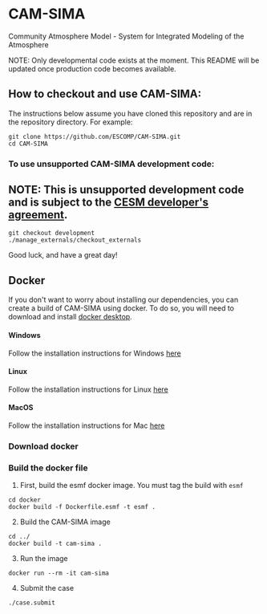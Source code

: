 # CAM-SIMA
Community Atmosphere Model - System for Integrated Modeling of the Atmosphere

NOTE:  Only developmental code exists at the moment.  This README will be updated once production code becomes available.

## How to checkout and use CAM-SIMA:

The instructions below assume you have cloned this repository and are in the repository directory. For example:
```
git clone https://github.com/ESCOMP/CAM-SIMA.git
cd CAM-SIMA
```

### To use unsupported CAM-SIMA **development** code:

## NOTE: This is **unsupported** development code and is subject to the [CESM developer's agreement](http://www.cgd.ucar.edu/cseg/development-code.html).
```
git checkout development
./manage_externals/checkout_externals
```

Good luck, and have a great day!

## Docker

If you don't want to worry about installing our dependencies, 
you can create a build of CAM-SIMA using docker. To do so, you will need to 
download and install [docker desktop](https://docs.docker.com/desktop/).

#### Windows
Follow the installation instructions for Windows [here](https://docs.docker.com/desktop/install/windows-install/)


#### Linux
Follow the installation instructions for Linux [here](https://docs.docker.com/desktop/install/linux-install/)

#### MacOS
Follow the installation instructions for Mac [here](https://docs.docker.com/desktop/install/mac-install/)

### Download docker

### Build the docker file
1. First, build the esmf docker image. You must tag the build with `esmf`
```
cd docker
docker build -f Dockerfile.esmf -t esmf .
```
2. Build the CAM-SIMA image
```
cd ../
docker build -t cam-sima .
```
3. Run the image
```
docker run --rm -it cam-sima
```
4. Submit the case
```
./case.submit
```